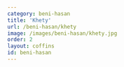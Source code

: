 ```yaml
---
category: beni-hasan
title: 'Khety'
url: /beni-hasan/khety
image: /images/beni-hasan/khety.jpg
order: 2
layout: coffins
id: beni-hasan
---
```

